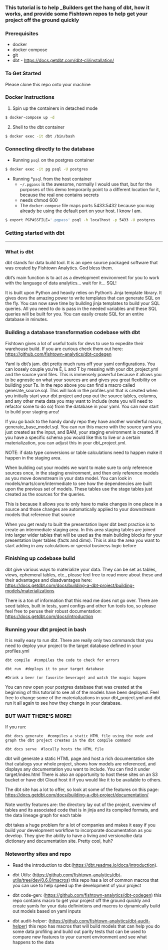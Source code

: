 ### This tutorial is to help _Builders get the hang of dbt, how it works, and provide some Fishtown repos to help get your project off the ground quickly

### Prerequisites
* docker
* docker compose
* git
* dbt - https://docs.getdbt.com/dbt-cli/installation/

### To Get Started

Please clone this repo onto your machine

### Docker Instructions

1. Spin up the containers in detached mode
```sh
$ docker-compose up -d
```

2. Shell to the dbt container
```sh
$ docker exec -it dbt /bin/bash
```


### Connecting directly to the database

* Running `psql` on the postgres container
```sh
$ docker exec -it pg psql -U postgres
```

* Running *`psql` from the host container
    * `~/.pgpass` is the awesome, normally I would use that, but 
     for the purposes of this demo temporarily point to a different location for it, because the real one contains secrets
    * needs chmod 600
    * The `docker-compose` file maps ports 5433:5432 because you may already be using the default port on your host. I know I am.
```sh
$ export PGPASSFILE='.pgpass' psql -h localhost -p 5433 -U postgres
```



### Getting started with dbt
----------------------------------------


### What is dbt

dbt stands for data build tool. It is an open source packaged software that was created by Fishtown Analytics. God bless them. 

dbt’s main function is to act as a development environment for you to work with the language of data analytics… wait for it… SQL! 

It is built upon Python and heavily relies on Python’s Jinja template library. It gives devs the amazing power to write templates that can generate SQL on the fly. You can now save time by building jinja templates to build your SQL queries. All you need to do is pass in the needed variables and these SQL queries will be built for you. You can easily create SQL for an entire database in minutes.



### Building a database transformation codebase with dbt

Fishtown gives a lot of useful tools for devs to use to expedite their warehouse build. If you are curious check them out here: https://github.com/fishtown-analytics/dbt-codegen

Yaml is dbt’s jam. dbt pretty much runs off your yaml configurations. You can loosely couple you’re E, L and T by messing with your dbt_project.yml and the source yaml files. This is immensely powerful because it allows you to be agnostic on what your sources are and gives you great flexibility on building your Ts.
In the repo above you can find a macro called generate_source.sql. This will look in the profiles.yml that is created when you initially start your dbt project and pop out the source tables, columns, and any other meta data you may want to include (note you will need to refactor some to do so) from the database in your yaml. You can now start to build your staging area!

If you go back to the handy dandy repo they have another wonderful macro, generate_base_model.sql. You can run this macro with the source yaml you just created as the input, and BAM, your staging environment is created. If you have a specific schema you would like this to live or a certain materialization, you can adjust this in your dbt_project.yml.  

NOTE: if data type conversions or table calculations need to happen make it happen in the staging area.

When building out your models we want to make sure to only reference sources once, in the staging environment, and then only reference models as you move downstream in your data model. You can look in models/marts/core/intermediate to see how the dependencies are built upon the previous set of models. These tables use the stage tables just created as the sources for the queries.

This is because it allows you to only have to make changes in one place in a source and those changes are automatically applied to your downstream models that reference that source

When you get ready to built the presentation layer dbt best practice is to create an intermediate staging area. In this area staging tables are joined into larger wider tables that will be used as the main building blocks for your presentation layer tables (facts and dims). This is also the area you want to start adding in any calculations or special business logic before


### Finishing up codebase build

dbt give various ways to materialize your data. They can be set as tables, views, ephemeral tables, etc., please feel free to read more about these and their advantages and disadvantages here: https://docs.getdbt.com/docs/building-a-dbt-project/building-models/materializations

There is a ton of information that this read me does not go over. There are seed tables, built in tests, yaml configs and other fun tools too, so please feel free to peruse their robust documentation: https://docs.getdbt.com/docs/introduction


### Running your dbt project in bash
 
 It is really easy to run dbt. There are really only two commands that you need to deploy your project to the target database defined in your profiles.yml
 
```
dbt compile  #compiles the code to check for errors

dbt run  #deploys it to your target database

#Drink a beer (or favorite beverage) and watch the magic happen
```

You can now open your postgres database that was created at the beginning of this tutorial to see all of the models have been deployed. Feel free to change some of the materializations in your dbt_project.yml and dbt run it all again to see how they change in your database.


### BUT WAIT THERE’S MORE!

If you run:
```
dbt docs generate  #compiles a static HTML file using the node and graph the dbt project creates in the dbt compile command

dbt docs serve  #locally hosts the HTML file
```

dbt will generate a static HTML page and host a rich documentation site that catalogs your whole project, shows how models are referenced, and displays any documentation you want to include. You can find it under target/index.html There is also an opportunity to host these sites on an S3 bucket or have dbt Cloud host it if you would like it to be available to others. 

The dbt site has a lot to offer, so look at some of the features on this page: https://docs.getdbt.com/docs/building-a-dbt-project/documentation/

Note worthy features are: the directory lay out of the project, overview of tables and its associated code that is in jinja and its compiled formats, and the data lineage graph for each table

dbt takes a huge problem for a lot of companies and makes it easy if you build your development workflow to incorporate documentation as you develop. They give the ability to have a living and versionalbe data dictionary and documentation site. Pretty cool, huh?



### Noteworthy sites and repo

- Read the introduction to dbt:(https://dbt.readme.io/docs/introduction).
- dbt Utils: (https://github.com/fishtown-analytics/dbt-utils/tree/dev/0.6.0/macros) this repo has a lot of common macros that you can use to help speed up the development of your project

- dbt code-gen: (https://github.com/fishtown-analytics/dbt-codegen) this repo contains macro to get your project off the ground quickly and create yamls for your data definintions and macros to dynamically build out models based on yaml inputs

- dbt audit-helper: (https://github.com/fishtown-analytics/dbt-audit-helper) this repo has macros that will build models that can help you do some data profiling and build out parity tests that can be used to compare new features to your current environment and see what happens to the data

